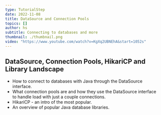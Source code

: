 ```yaml
---
type: TutorialStep
date: 2022-11-08
title: DataSource and Connection Pools
topics: []
author: hs
subtitle: Connecting to databases and more
thumbnail: ./thumbnail.png
video: "https://www.youtube.com/watch?v=KgXq2UBNEhA&start=1052s"
---
```


## DataSource, Connection Pools, HikariCP and Library Landscape

- How to connect to databases with Java through the DataSource interface.
- What connection pools are and how they use the DataSource interface to handle load with just a couple connections.
- HikariCP - an intro of the most popular.
- An overview of popular Java database libraries.

